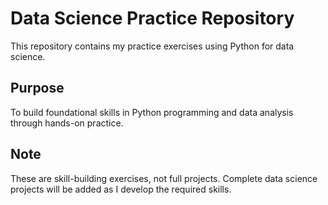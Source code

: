 # Data Science Practice Repository
This repository contains my practice exercises using Python for data science.

## Purpose
To build foundational skills in Python programming and data analysis through hands-on practice.

## Note
These are skill-building exercises, not full projects. Complete data science projects will be added as I develop the required skills.
